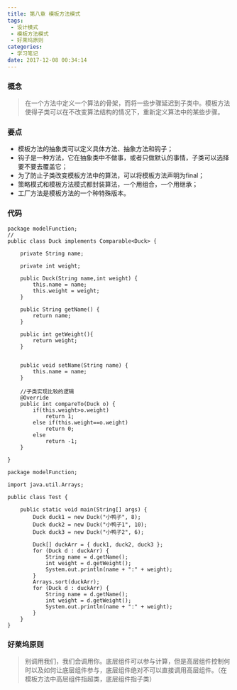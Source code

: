 ```yaml
---
title: 第八章 模板方法模式
tags:
 - 设计模式
 - 模板方法模式
 - 好莱坞原则
categories:
 - 学习笔记
date: 2017-12-08 00:34:14
---
```

### 概念
> 在一个方法中定义一个算法的骨架，而将一些步骤延迟到子类中。模板方法使得子类可以在不改变算法结构的情况下，重新定义算法中的某些步骤。

<!--more-->

### 要点
* 模板方法的抽象类可以定义具体方法、抽象方法和钩子；
* 钩子是一种方法，它在抽象类中不做事，或者只做默认的事情，子类可以选择要不要去覆盖它；
* 为了防止子类改变模板方法中的算法，可以将模板方法声明为final；
* 策略模式和模板方法模式都封装算法，一个用组合，一个用继承；
* 工厂方法是模板方法的一个种特殊版本。

### 代码
```
package modelFunction;
//
public class Duck implements Comparable<Duck> {
	
	private String name;
	
	private int weight;
	
	public Duck(String name,int weight) {
		this.name = name;
		this.weight = weight;
	}
	
	public String getName() {
		return name;
	}
	
	public int getWeight(){
		return weight;
	}


	public void setName(String name) {
		this.name = name;
	}

	//子类实现比较的逻辑
	@Override
	public int compareTo(Duck o) {
		if(this.weight>o.weight)
			return 1;
		else if(this.weight==o.weight)
			return 0;
		else
			return -1;
	}

}

```
```
package modelFunction;

import java.util.Arrays;

public class Test {

	public static void main(String[] args) {
		Duck duck1 = new Duck("小鸭子", 8);
		Duck duck2 = new Duck("小鸭子1", 10);
		Duck duck3 = new Duck("小鸭子2", 6);

		Duck[] duckArr = { duck1, duck2, duck3 };
		for (Duck d : duckArr) {
			String name = d.getName();
			int weight = d.getWeight();
			System.out.println(name + ":" + weight);
		}
		Arrays.sort(duckArr);
		for (Duck d : duckArr) {
			String name = d.getName();
			int weight = d.getWeight();
			System.out.println(name + ":" + weight);
		}
	}
}

```

### 好莱坞原则
> 别调用我们，我们会调用你。底层组件可以参与计算，但是高层组件控制何时以及如何让底层组件参与，底层组件绝对不可以直接调用高层组件。（在模板方法中高层组件指超类，底层组件指子类）




